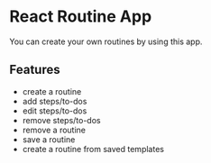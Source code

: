 # React Routine App

You can create your own routines by using this app.

## Features

- create a routine
- add steps/to-dos
- edit steps/to-dos
- remove steps/to-dos
- remove a routine
- save a routine
- create a routine from saved templates